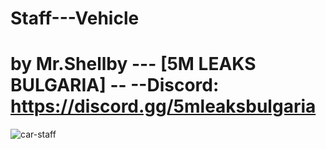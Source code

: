 # Staff---Vehicle

# by Mr.Shellby --- [5M LEAKS BULGARIA] -- --Discord: https://discord.gg/5mleaksbulgaria
![car-staff](https://github.com/YaniBarbayani/Staff---Vehicle/assets/121999573/495ddeeb-502b-41f1-87a5-bf18a3058437)
